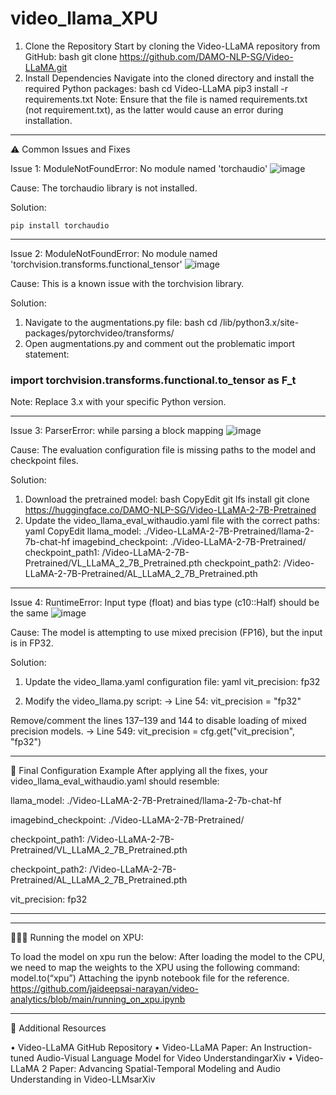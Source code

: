 # video_llama_XPU

1. Clone the Repository
Start by cloning the Video-LLaMA repository from GitHub:
bash
git clone https://github.com/DAMO-NLP-SG/Video-LLaMA.git
2. Install Dependencies
Navigate into the cloned directory and install the required Python packages:
bash
cd Video-LLaMA
pip3 install -r requirements.txt
Note: Ensure that the file is named requirements.txt (not requirement.txt), as the latter would cause an error during installation.
________________________________________
⚠️ Common Issues and Fixes

Issue 1: ModuleNotFoundError: No module named 'torchaudio'
![image](https://github.com/user-attachments/assets/0ade8b16-c3f0-4e1a-abb7-6e367661c636)

Cause: The torchaudio library is not installed. 
 
Solution:
```
pip install torchaudio
```
________________________________________
Issue 2: ModuleNotFoundError: No module named 'torchvision.transforms.functional_tensor'
![image](https://github.com/user-attachments/assets/fecfb113-e69f-498d-b782-34700b12aee7)

Cause: This is a known issue with the torchvision library. 
 
Solution:
1.	Navigate to the augmentations.py file:
bash
cd /lib/python3.x/site-packages/pytorchvideo/transforms/
2.	Open augmentations.py and comment out the problematic import statement:
### import torchvision.transforms.functional.to_tensor as F_t

Note: Replace 3.x with your specific Python version.
________________________________________
Issue 3: ParserError: while parsing a block mapping
![image](https://github.com/user-attachments/assets/74ccebbb-dfd0-42b2-9d53-0a7bb878e8c3)

Cause: The evaluation configuration file is missing paths to the model and checkpoint files. 
 
Solution:
1.	Download the pretrained model:
bash
CopyEdit
git lfs install
git clone https://huggingface.co/DAMO-NLP-SG/Video-LLaMA-2-7B-Pretrained
2.	Update the video_llama_eval_withaudio.yaml file with the correct paths:
yaml
CopyEdit
llama_model: ./Video-LLaMA-2-7B-Pretrained/llama-2-7b-chat-hf
imagebind_checkpoint: ./Video-LLaMA-2-7B-Pretrained/
checkpoint_path1: /Video-LLaMA-2-7B-Pretrained/VL_LLaMA_2_7B_Pretrained.pth
checkpoint_path2: /Video-LLaMA-2-7B-Pretrained/AL_LLaMA_2_7B_Pretrained.pth
________________________________________
Issue 4: RuntimeError: Input type (float) and bias type (c10::Half) should be the same
![image](https://github.com/user-attachments/assets/de50becd-e1d3-4d5b-b253-1325d5e4aa92)

Cause: The model is attempting to use mixed precision (FP16), but the input is in FP32. 
 
Solution:
1.	Update the video_llama.yaml configuration file:
yaml
vit_precision: fp32

3.	Modify the video_llama.py script:
-> Line 54:
vit_precision = "fp32"

Remove/comment the lines 137–139 and 144 to disable loading of mixed precision models.
-> Line 549:
vit_precision = cfg.get("vit_precision", "fp32")
________________________________________
📄 Final Configuration Example
After applying all the fixes, your video_llama_eval_withaudio.yaml should resemble:

llama_model: ./Video-LLaMA-2-7B-Pretrained/llama-2-7b-chat-hf

imagebind_checkpoint: ./Video-LLaMA-2-7B-Pretrained/

checkpoint_path1: /Video-LLaMA-2-7B-Pretrained/VL_LLaMA_2_7B_Pretrained.pth

checkpoint_path2: /Video-LLaMA-2-7B-Pretrained/AL_LLaMA_2_7B_Pretrained.pth

vit_precision: fp32
________________________________________
________________________________________
👩🏻‍💻 Running the model on XPU:

To load the model on xpu run the below:
After loading the model to the CPU, we need to map the weights to the XPU using the following command:
model.to(“xpu”)
Attaching the ipynb notebook file for the reference. 
https://github.com/jaideepsai-narayan/video-analytics/blob/main/running_on_xpu.ipynb
________________________________________

🔗 Additional Resources

•	Video-LLaMA GitHub Repository
•	Video-LLaMA Paper: An Instruction-tuned Audio-Visual Language Model for Video UnderstandingarXiv
•	Video-LLaMA 2 Paper: Advancing Spatial-Temporal Modeling and Audio Understanding in Video-LLMsarXiv
